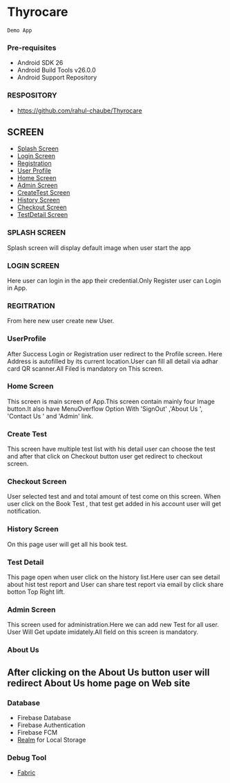 # Thyrocare
    Demo App 

### Pre-requisites
- Android SDK 26
- Android Build Tools v26.0.0
- Android Support Repository

### RESPOSITORY 
- https://github.com/rahul-chaube/Thyrocare

## SCREEN 
- [Splash Screen](https://github.com/rahul-chaube/Thyrocare/blob/master/app/src/main/java/com/demo/activity/SplashScreen.java)
- [Login Screen](https://github.com/rahul-chaube/Thyrocare/blob/master/app/src/main/java/com/demo/activity/MainActivity.java)
- [Registration](https://github.com/rahul-chaube/Thyrocare/blob/master/app/src/main/java/com/demo/activity/Registration.java)
- [User Profile](https://github.com/rahul-chaube/Thyrocare/blob/master/app/src/main/java/com/demo/activity/UserProfile.java)
- [Home Screen](https://github.com/rahul-chaube/Thyrocare/blob/master/app/src/main/java/com/demo/activity/Home.java)
- [Admin Screen](https://github.com/rahul-chaube/Thyrocare/blob/master/app/src/main/java/com/demo/activity/AdminPannel.java)
- [CreateTest Screen](https://github.com/rahul-chaube/Thyrocare/blob/master/app/src/main/java/com/demo/activity/CreateTestScreen.java)
- [History Screen](https://github.com/rahul-chaube/Thyrocare/blob/master/app/src/main/java/com/demo/activity/HistoryScreen.java)
- [Checkout Screen](https://github.com/rahul-chaube/Thyrocare/blob/master/app/src/main/java/com/demo/activity/Checkout.java)
- [TestDetail Screen](https://github.com/rahul-chaube/Thyrocare/blob/master/app/src/main/java/com/demo/activity/TestDetailActivity.java)

### SPLASH SCREEN
   Splash screen will display default image when user start the app
   
### LOGIN SCREEN 
   Here user can login in the app their credential.Only Register user can Login in App.
   
### REGITRATION 
   From here new user create new User.
   
### UserProfile 
   After Success Login or Registration user redirect to the Profile screen. Here Address is autofilled by its current        location.User can fill all detail via adhar card QR scanner.All Filed is mandatory on This screen.
   
### Home Screen 
   This screen is main screen of App.This screen contain mainly four Image button.It also have MenuOverflow Option With 'SignOut' ,'About Us ', 'Contact Us ' and 'Admin' link.
  
### Create Test 
   This screen have multiple test list with his detail user can choose the test and after that click on Checkout button user get redirect to checkout screen.
  
### Checkout Screen 
   User selected test and and total amount of test come on this screen. When user click on the Book Test , that test get added in his account user will get notification.
  
### History Screen
   On this page user will get all his book test.
### Test Detail 
  This page open when user click on the history list.Here user can see detail about hist test report and User can share test report via email by click share botton Top Right lift.
### Admin Screen
   This screen used for administration.Here we can add new Test for all user. User Will Get update imidately.All field on this screen is mandatory.
### About Us 
   After clicking on the About Us button user will redirect About Us home page on Web site
  ------
### Database

- Firebase Database
- Firebase Authentication
- Firebase FCM
- [Realm](https://realm.io/) for Local Storage

### Debug Tool 

- [Fabric](https://get.fabric.io/) 
